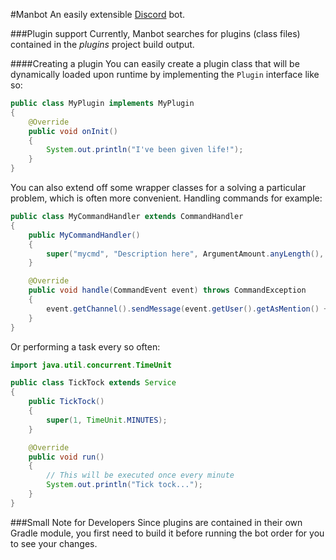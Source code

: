 #Manbot
An easily extensible [Discord](https://discordapp.com/ "Discord") bot.

###Plugin support
Currently, Manbot searches for plugins (class files) contained in the *plugins* project build output.

####Creating a plugin
You can easily create a plugin class that will be dynamically loaded upon runtime by implementing the ```Plugin``` interface like so:
```java
public class MyPlugin implements MyPlugin
{
	@Override
	public void onInit()
	{
		System.out.println("I've been given life!");
	}
}
```
You can also extend off some wrapper classes for a solving a particular problem, which is often more convenient. Handling commands for example:
```java
public class MyCommandHandler extends CommandHandler
{
    public MyCommandHandler()
    {
        super("mycmd", "Description here", ArgumentAmount.anyLength(), UserType.LEARNER, "Usage here");
    }

    @Override
    public void handle(CommandEvent event) throws CommandException
    {
        event.getChannel().sendMessage(event.getUser().getAsMention() + " Hello world.").queue();
    }
}
```
Or performing a task every so often:
```java
import java.util.concurrent.TimeUnit

public class TickTock extends Service
{
	public TickTock()
	{
		super(1, TimeUnit.MINUTES);
	}

	@Override
	public void run()
	{
		// This will be executed once every minute
		System.out.println("Tick tock...");
	}
}
```

###Small Note for Developers
Since plugins are contained in their own Gradle module, you first need to build it before running the bot order for you to see your changes.